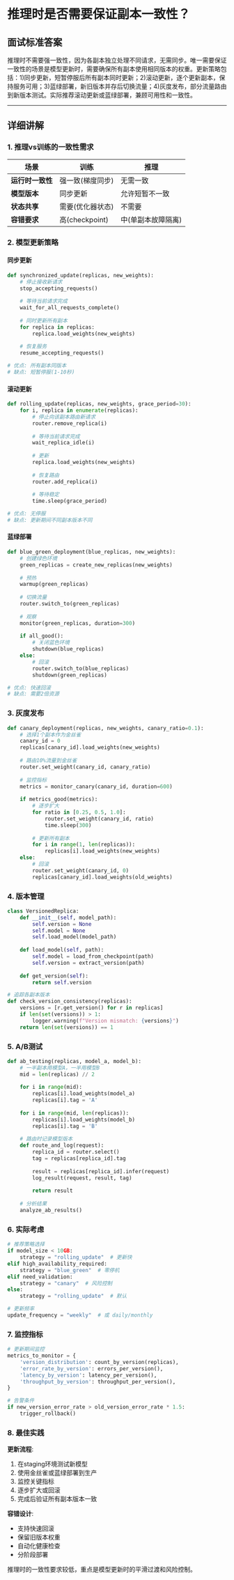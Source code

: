 # 推理时是否需要保证副本一致性？

## 面试标准答案

推理时不需要强一致性，因为各副本独立处理不同请求，无需同步。唯一需要保证一致性的场景是模型更新时，需要确保所有副本使用相同版本的权重。更新策略包括：1)同步更新，短暂停服后所有副本同时更新；2)滚动更新，逐个更新副本，保持服务可用；3)蓝绿部署，新旧版本并存后切换流量；4)灰度发布，部分流量路由到新版本测试。实际推荐滚动更新或蓝绿部署，兼顾可用性和一致性。

---

## 详细讲解

### 1. 推理vs训练的一致性需求

| 场景             | 训练             | 推理               |
| ---------------- | ---------------- | ------------------ |
| **运行时一致性** | 强一致(梯度同步) | 无需一致           |
| **模型版本**     | 同步更新         | 允许短暂不一致     |
| **状态共享**     | 需要(优化器状态) | 不需要             |
| **容错要求**     | 高(checkpoint)   | 中(单副本故障隔离) |

### 2. 模型更新策略

#### 同步更新
```python
def synchronized_update(replicas, new_weights):
    # 停止接收新请求
    stop_accepting_requests()
    
    # 等待当前请求完成
    wait_for_all_requests_complete()
    
    # 同时更新所有副本
    for replica in replicas:
        replica.load_weights(new_weights)
    
    # 恢复服务
    resume_accepting_requests()

# 优点: 所有副本同版本
# 缺点: 短暂停服(1-10秒)
```

#### 滚动更新
```python
def rolling_update(replicas, new_weights, grace_period=30):
    for i, replica in enumerate(replicas):
        # 停止向该副本路由新请求
        router.remove_replica(i)
        
        # 等待当前请求完成
        wait_replica_idle(i)
        
        # 更新
        replica.load_weights(new_weights)
        
        # 恢复路由
        router.add_replica(i)
        
        # 等待稳定
        time.sleep(grace_period)

# 优点: 无停服
# 缺点: 更新期间不同副本版本不同
```

#### 蓝绿部署
```python
def blue_green_deployment(blue_replicas, new_weights):
    # 创建绿色环境
    green_replicas = create_new_replicas(new_weights)
    
    # 预热
    warmup(green_replicas)
    
    # 切换流量
    router.switch_to(green_replicas)
    
    # 观察
    monitor(green_replicas, duration=300)
    
    if all_good():
        # 关闭蓝色环境
        shutdown(blue_replicas)
    else:
        # 回滚
        router.switch_to(blue_replicas)
        shutdown(green_replicas)

# 优点: 快速回滚
# 缺点: 需要2倍资源
```

### 3. 灰度发布

```python
def canary_deployment(replicas, new_weights, canary_ratio=0.1):
    # 选择1个副本作为金丝雀
    canary_id = 0
    replicas[canary_id].load_weights(new_weights)
    
    # 路由10%流量到金丝雀
    router.set_weight(canary_id, canary_ratio)
    
    # 监控指标
    metrics = monitor_canary(canary_id, duration=600)
    
    if metrics_good(metrics):
        # 逐步扩大
        for ratio in [0.25, 0.5, 1.0]:
            router.set_weight(canary_id, ratio)
            time.sleep(300)
        
        # 更新所有副本
        for i in range(1, len(replicas)):
            replicas[i].load_weights(new_weights)
    else:
        # 回滚
        router.set_weight(canary_id, 0)
        replicas[canary_id].load_weights(old_weights)
```

### 4. 版本管理

```python
class VersionedReplica:
    def __init__(self, model_path):
        self.version = None
        self.model = None
        self.load_model(model_path)
    
    def load_model(self, path):
        self.model = load_from_checkpoint(path)
        self.version = extract_version(path)
    
    def get_version(self):
        return self.version

# 追踪各副本版本
def check_version_consistency(replicas):
    versions = [r.get_version() for r in replicas]
    if len(set(versions)) > 1:
        logger.warning(f"Version mismatch: {versions}")
    return len(set(versions)) == 1
```

### 5. A/B测试

```python
def ab_testing(replicas, model_a, model_b):
    # 一半副本用模型A，一半用模型B
    mid = len(replicas) // 2
    
    for i in range(mid):
        replicas[i].load_weights(model_a)
        replicas[i].tag = 'A'
    
    for i in range(mid, len(replicas)):
        replicas[i].load_weights(model_b)
        replicas[i].tag = 'B'
    
    # 路由时记录模型版本
    def route_and_log(request):
        replica_id = router.select()
        tag = replicas[replica_id].tag
        
        result = replicas[replica_id].infer(request)
        log_result(request, result, tag)
        
        return result
    
    # 分析结果
    analyze_ab_results()
```

### 6. 实际考虑

```python
# 推荐策略选择
if model_size < 10GB:
    strategy = "rolling_update"  # 更新快
elif high_availability_required:
    strategy = "blue_green"  # 零停机
elif need_validation:
    strategy = "canary"  # 风险控制
else:
    strategy = "rolling_update"  # 默认

# 更新频率
update_frequency = "weekly"  # 或 daily/monthly
```

### 7. 监控指标

```python
# 更新期间监控
metrics_to_monitor = {
    'version_distribution': count_by_version(replicas),
    'error_rate_by_version': errors_per_version(),
    'latency_by_version': latency_per_version(),
    'throughput_by_version': throughput_per_version(),
}

# 告警条件
if new_version_error_rate > old_version_error_rate * 1.5:
    trigger_rollback()
```

### 8. 最佳实践

**更新流程**:
1. 在staging环境测试新模型
2. 使用金丝雀或蓝绿部署到生产
3. 监控关键指标
4. 逐步扩大或回滚
5. 完成后验证所有副本版本一致

**容错设计**:
- 支持快速回滚
- 保留旧版本权重
- 自动化健康检查
- 分阶段部署

推理时的一致性要求较低，重点是模型更新时的平滑过渡和风险控制。

